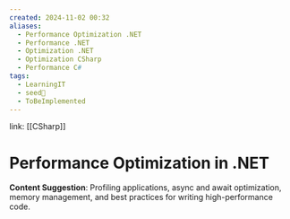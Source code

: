 ```yaml
---
created: 2024-11-02 00:32
aliases:
  - Performance Optimization .NET
  - Performance .NET
  - Optimization .NET
  - Optimization CSharp
  - Performance C#
tags:
  - LearningIT
  - seed🌱
  - ToBeImplemented
---
```


link: [[CSharp]]

# Performance Optimization in .NET

**Content Suggestion**: Profiling applications, async and await optimization, memory management, and best practices for writing high-performance code.